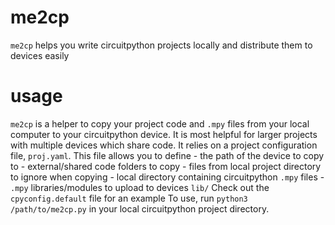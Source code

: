 # me2cp
`me2cp` helps you write circuitpython projects locally and distribute them to devices easily

# usage
`me2cp` is a helper to copy your project code and `.mpy` files from your local computer to your circuitpython device.
It is most helpful for larger projects with multiple devices which share code.
It relies on a project configuration file, `proj.yaml`.
This file allows you to define
    - the path of the device to copy to
    - external/shared code folders to copy 
    - files from local project directory to ignore when copying
    - local directory containing circuitpython `.mpy` files
    - `.mpy` libraries/modules to upload to devices `lib/`
Check out the `cpyconfig.default` file for an example
To use, run `python3 /path/to/me2cp.py` in your local circuitpython project directory.
